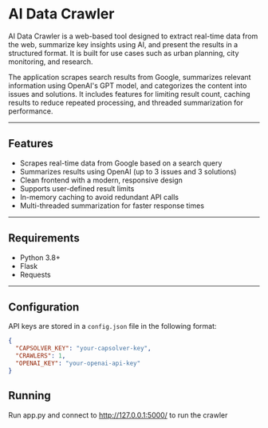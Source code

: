 # AI Data Crawler

AI Data Crawler is a web-based tool designed to extract real-time data from the web, summarize key insights using AI, and present the results in a structured format. It is built for use cases such as urban planning, city monitoring, and research.

The application scrapes search results from Google, summarizes relevant information using OpenAI's GPT model, and categorizes the content into issues and solutions. It includes features for limiting result count, caching results to reduce repeated processing, and threaded summarization for performance.

---

## Features

- Scrapes real-time data from Google based on a search query
- Summarizes results using OpenAI (up to 3 issues and 3 solutions)
- Clean frontend with a modern, responsive design
- Supports user-defined result limits
- In-memory caching to avoid redundant API calls
- Multi-threaded summarization for faster response times

---

## Requirements

- Python 3.8+
- Flask
- Requests

---

## Configuration

API keys are stored in a `config.json` file in the following format:

```json
{
  "CAPSOLVER_KEY": "your-capsolver-key",
  "CRAWLERS": 1,
  "OPENAI_KEY": "your-openai-api-key"
}
```

## Running
Run app.py and connect to http://127.0.0.1:5000/ to run the crawler
